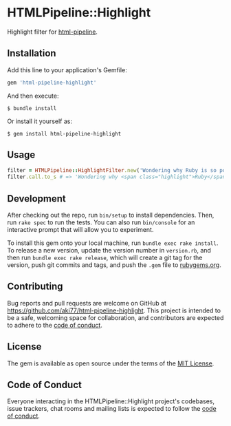 # HTMLPipeline::Highlight

Highlight filter for [html\-pipeline](https://github.com/jch/html-pipeline).

## Installation

Add this line to your application's Gemfile:

```ruby
gem 'html-pipeline-highlight'
```

And then execute:

    $ bundle install

Or install it yourself as:

    $ gem install html-pipeline-highlight

## Usage

```ruby
filter = HTMLPipeline::HighlightFilter.new('Wondering why Ruby is so popular?', highlight_pattern: /ruby/i)
filter.call.to_s # => 'Wondering why <span class="highlight">Ruby</span> is so popular?'
```

## Development

After checking out the repo, run `bin/setup` to install dependencies. Then, run `rake spec` to run the tests. You can also run `bin/console` for an interactive prompt that will allow you to experiment.

To install this gem onto your local machine, run `bundle exec rake install`. To release a new version, update the version number in `version.rb`, and then run `bundle exec rake release`, which will create a git tag for the version, push git commits and tags, and push the `.gem` file to [rubygems.org](https://rubygems.org).

## Contributing

Bug reports and pull requests are welcome on GitHub at https://github.com/aki77/html-pipeline-highlight. This project is intended to be a safe, welcoming space for collaboration, and contributors are expected to adhere to the [code of conduct](https://github.com/aki77/html-pipeline-highlight/blob/master/CODE_OF_CONDUCT.md).


## License

The gem is available as open source under the terms of the [MIT License](https://opensource.org/licenses/MIT).

## Code of Conduct

Everyone interacting in the HTMLPipeline::Highlight project's codebases, issue trackers, chat rooms and mailing lists is expected to follow the [code of conduct](https://github.com/aki77/html-pipeline-highlight/blob/master/CODE_OF_CONDUCT.md).
